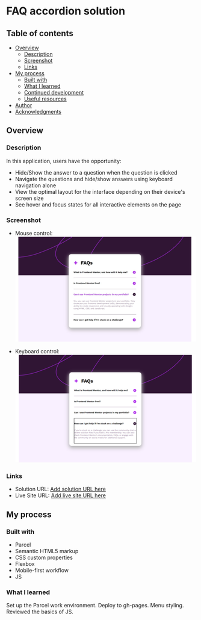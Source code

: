 # FAQ accordion solution

## Table of contents

- [Overview](#overview)
  - [Description](#description)
  - [Screenshot](#screenshot)
  - [Links](#links)
- [My process](#my-process)
  - [Built with](#built-with)
  - [What I learned](#what-i-learned)
  - [Continued development](#continued-development)
  - [Useful resources](#useful-resources)
- [Author](#author)
- [Acknowledgments](#acknowledgments)

## Overview

### Description

In this application, users have the opportunity:

- Hide/Show the answer to a question when the question is clicked
- Navigate the questions and hide/show answers using keyboard navigation alone
- View the optimal layout for the interface depending on their device's screen
  size
- See hover and focus states for all interactive elements on the page

### Screenshot

- Mouse control: ![mouse control](./src/assets/images/screenshot_1.jpg)

- Keyboard control: ![keyboard control](./src/assets/images/screenshot_2.png)

### Links

- Solution URL:
  [Add solution URL here](https://github.com/VitaliySaburdo/faq-accordion)
- Live Site URL:
  [Add live site URL here](https://vitaliysaburdo.github.io/faq-accordion/)

## My process

### Built with

- Parcel
- Semantic HTML5 markup
- CSS custom properties
- Flexbox
- Mobile-first workflow
- JS

### What I learned

Set up the Parcel work environment. Deploy to gh-pages. Menu styling. Reviewed
the basics of JS.
